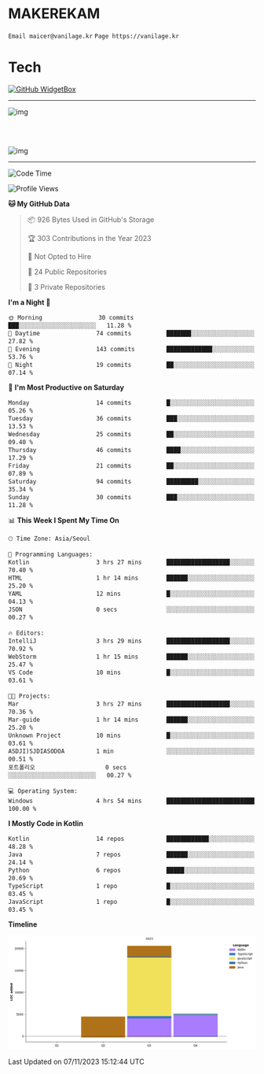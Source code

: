 # MAKEREKAM

`Email maicer@vanilage.kr`
`Page https://vanilage.kr`

# Tech

[![GitHub WidgetBox](https://github-widgetbox.vercel.app/api/skills?languages=python,js,ts,c,cpp,cs,java,kotlin,bash,md,html,css,xml,yaml,swift,powershell,json,R,SQL,php&tools=git,npm,gradle,nodejs,vercel,nginx&includeNames=true&theme=darkmode)](https://github.com/Jurredr/github-widgetbox)

---

![img](https://github-readme-stats.vercel.app/api/top-langs/?username=MAKEREKAM&layout=compact&theme=gruvbox)

<br>
<br>

![img](https://github-readme-stats.vercel.app/api/?username=MAKEREKAM&layout=compact&theme=gruvbox)

---

<!--START_SECTION:waka-->
![Code Time](http://img.shields.io/badge/Code%20Time-71%20hrs%2050%20mins-blue)

![Profile Views](http://img.shields.io/badge/Profile%20Views-2-blue)

**🐱 My GitHub Data** 

> 📦 926 Bytes Used in GitHub's Storage 
 > 
> 🏆 303 Contributions in the Year 2023
 > 
> 🚫 Not Opted to Hire
 > 
> 📜 24 Public Repositories 
 > 
> 🔑 3 Private Repositories 
 > 
**I'm a Night 🦉** 

```text
🌞 Morning                30 commits          ███░░░░░░░░░░░░░░░░░░░░░░   11.28 % 
🌆 Daytime                74 commits          ███████░░░░░░░░░░░░░░░░░░   27.82 % 
🌃 Evening                143 commits         █████████████░░░░░░░░░░░░   53.76 % 
🌙 Night                  19 commits          ██░░░░░░░░░░░░░░░░░░░░░░░   07.14 % 
```
📅 **I'm Most Productive on Saturday** 

```text
Monday                   14 commits          █░░░░░░░░░░░░░░░░░░░░░░░░   05.26 % 
Tuesday                  36 commits          ███░░░░░░░░░░░░░░░░░░░░░░   13.53 % 
Wednesday                25 commits          ██░░░░░░░░░░░░░░░░░░░░░░░   09.40 % 
Thursday                 46 commits          ████░░░░░░░░░░░░░░░░░░░░░   17.29 % 
Friday                   21 commits          ██░░░░░░░░░░░░░░░░░░░░░░░   07.89 % 
Saturday                 94 commits          █████████░░░░░░░░░░░░░░░░   35.34 % 
Sunday                   30 commits          ███░░░░░░░░░░░░░░░░░░░░░░   11.28 % 
```


📊 **This Week I Spent My Time On** 

```text
🕑︎ Time Zone: Asia/Seoul

💬 Programming Languages: 
Kotlin                   3 hrs 27 mins       ██████████████████░░░░░░░   70.40 % 
HTML                     1 hr 14 mins        ██████░░░░░░░░░░░░░░░░░░░   25.20 % 
YAML                     12 mins             █░░░░░░░░░░░░░░░░░░░░░░░░   04.13 % 
JSON                     0 secs              ░░░░░░░░░░░░░░░░░░░░░░░░░   00.27 % 

🔥 Editors: 
IntelliJ                 3 hrs 29 mins       ██████████████████░░░░░░░   70.92 % 
WebStorm                 1 hr 15 mins        ██████░░░░░░░░░░░░░░░░░░░   25.47 % 
VS Code                  10 mins             █░░░░░░░░░░░░░░░░░░░░░░░░   03.61 % 

🐱‍💻 Projects: 
Mar                      3 hrs 27 mins       ██████████████████░░░░░░░   70.36 % 
Mar-guide                1 hr 14 mins        ██████░░░░░░░░░░░░░░░░░░░   25.20 % 
Unknown Project          10 mins             █░░░░░░░░░░░░░░░░░░░░░░░░   03.61 % 
ASDJI)SJDIASODOA         1 min               ░░░░░░░░░░░░░░░░░░░░░░░░░   00.51 % 
포트폴리오                    0 secs              ░░░░░░░░░░░░░░░░░░░░░░░░░   00.27 % 

💻 Operating System: 
Windows                  4 hrs 54 mins       █████████████████████████   100.00 % 
```

**I Mostly Code in Kotlin** 

```text
Kotlin                   14 repos            ████████████░░░░░░░░░░░░░   48.28 % 
Java                     7 repos             ██████░░░░░░░░░░░░░░░░░░░   24.14 % 
Python                   6 repos             █████░░░░░░░░░░░░░░░░░░░░   20.69 % 
TypeScript               1 repo              █░░░░░░░░░░░░░░░░░░░░░░░░   03.45 % 
JavaScript               1 repo              █░░░░░░░░░░░░░░░░░░░░░░░░   03.45 % 
```



**Timeline**

![Lines of Code chart](https://raw.githubusercontent.com/MAKEREKAM/MAKEREKAM/main/assets/bar_graph.png)


 Last Updated on 07/11/2023 15:12:44 UTC
<!--END_SECTION:waka-->
